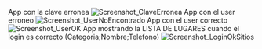 App con la clave erronea
![Screenshot_ClaveErronea](https://github.com/HolgerCG/Turistico/assets/108628020/aff08f58-43c4-453f-97a1-14d2fdf377dd)
App con el user erroneo
![Screenshot_UserNoEncontrado](https://github.com/HolgerCG/Turistico/assets/108628020/623f385c-8128-4242-b6f0-4a709d064a9e)
App con el user correcto
![Screenshot_UserOK](https://github.com/HolgerCG/Turistico/assets/108628020/edd18b1d-aa42-4609-b04d-56cf6b7f931a)
App mostrando la LISTA DE LUGARES cuando el login es correcto (Categoria;Nombre;Telefono)
![Screenshot_LoginOkSitios](https://github.com/HolgerCG/Turistico/assets/108628020/0fa18559-6303-44cb-8459-e9c078290752)
